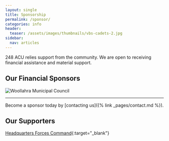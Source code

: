 ```yaml
---
layout: single
title: Sponsorship
permalink: /sponsor/
categories: info
header:
  teaser: /assets/images/thumbnails/vbs-cadets-2.jpg
sidebar:
  nav: articles
---
```


248 ACU relies support from the community. We are open to receiving financial assistance and material support. 

## Our Financial Sponsors

![Woollahra Municipal Council]({{'/assets/images/sponsors/wmc-blue.jpg'}})

---

Become a sponsor today by [contacting us]({% link _pages/contact.md %}). 

## Our Supporters

<i class="fas fa-map-marked-alt"></i>  [Headquarters Forces Command](https://www.facebook.com/AusArmyForcesCommand){:target="_blank"}